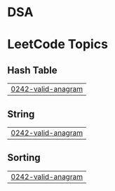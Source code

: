 # DSA
<!---LeetCode Topics Start-->
# LeetCode Topics
## Hash Table
|  |
| ------- |
| [0242-valid-anagram](https://github.com/Kasthuri819/DSA/tree/master/0242-valid-anagram) |
## String
|  |
| ------- |
| [0242-valid-anagram](https://github.com/Kasthuri819/DSA/tree/master/0242-valid-anagram) |
## Sorting
|  |
| ------- |
| [0242-valid-anagram](https://github.com/Kasthuri819/DSA/tree/master/0242-valid-anagram) |
<!---LeetCode Topics End-->